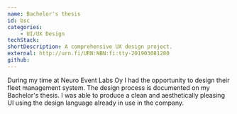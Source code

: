 ```yaml
---
name: Bachelor's thesis
id: bsc
categories:
    - UI/UX Design
techStack:
shortDescription: A comprehensive UX design project.
external: http://urn.fi/URN:NBN:fi:tty-201903081280
github:
---
```


During my time at Neuro Event Labs Oy I had the opportunity to design their
fleet management system. The design process is documented on my Bachelor's
thesis. I was able to produce a clean and aesthetically pleasing UI using
the design language already in use in the company.